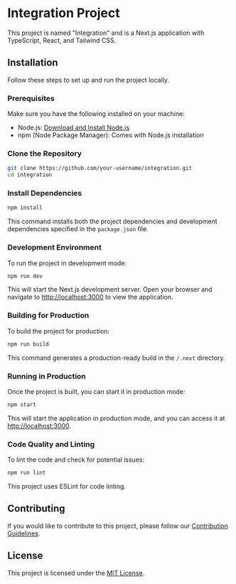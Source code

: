 # Integration Project

This project is named "Integration" and is a Next.js application with TypeScript, React, and Tailwind CSS.

## Installation

Follow these steps to set up and run the project locally.

### Prerequisites

Make sure you have the following installed on your machine:

- Node.js: [Download and Install Node.js](https://nodejs.org/)
- npm (Node Package Manager): Comes with Node.js installation

### Clone the Repository

```bash
git clone https://github.com/your-username/integration.git
cd integration
```

### Install Dependencies

```bash
npm install
```

This command installs both the project dependencies and development dependencies specified in the `package.json` file.

### Development Environment

To run the project in development mode:

```bash
npm run dev
```

This will start the Next.js development server. Open your browser and navigate to [http://localhost:3000](http://localhost:3000) to view the application.

### Building for Production

To build the project for production:

```bash
npm run build
```

This command generates a production-ready build in the `/.next` directory.

### Running in Production

Once the project is built, you can start it in production mode:

```bash
npm start
```

This will start the application in production mode, and you can access it at [http://localhost:3000](http://localhost:3000).

### Code Quality and Linting

To lint the code and check for potential issues:

```bash
npm run lint
```

This project uses ESLint for code linting.

## Contributing

If you would like to contribute to this project, please follow our [Contribution Guidelines](CONTRIBUTING.md).

## License

This project is licensed under the [MIT License](LICENSE).
```